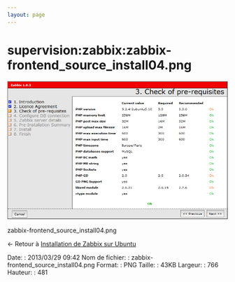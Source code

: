 ```yaml
---
layout: page
---
```


supervision:zabbix:zabbix-frontend\_source\_install04.png
=========================================================

[![zabbix-frontend\_source\_install04.png](../../../assets/media/supervision/zabbix/zabbix-frontend_source_install04.png@cache=&w=766&h=481 "zabbix-frontend_source_install04.png")](../../../assets/media/supervision/zabbix/zabbix-frontend_source_install04.png@cache= "Afficher le fichier original")

zabbix-frontend\_source\_install04.png

← Retour à [Installation de Zabbix sur
Ubuntu](../../../zabbix/zabbix-ubuntu-install.html "zabbix:zabbix-ubuntu-install")

Date:
:   2013/03/29 09:42
Nom de fichier:
:   zabbix-frontend\_source\_install04.png
Format:
:   PNG
Taille:
:   43KB
Largeur:
:   766
Hauteur:
:   481

